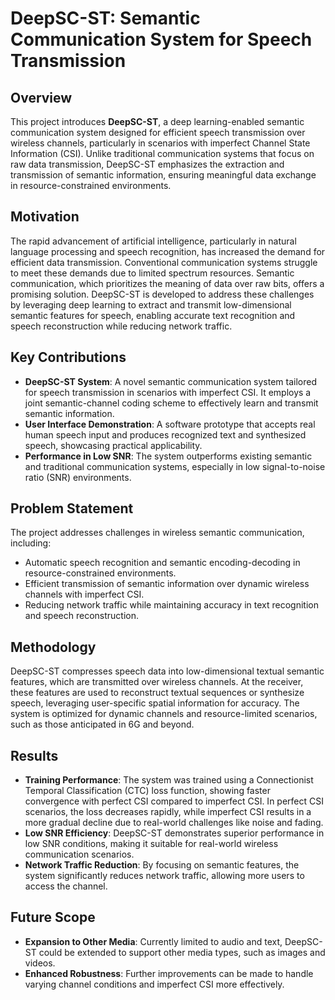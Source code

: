# DeepSC-ST: Semantic Communication System for Speech Transmission

## Overview
This project introduces **DeepSC-ST**, a deep learning-enabled semantic communication system designed for efficient speech transmission over wireless channels, particularly in scenarios with imperfect Channel State Information (CSI). Unlike traditional communication systems that focus on raw data transmission, DeepSC-ST emphasizes the extraction and transmission of semantic information, ensuring meaningful data exchange in resource-constrained environments.

## Motivation
The rapid advancement of artificial intelligence, particularly in natural language processing and speech recognition, has increased the demand for efficient data transmission. Conventional communication systems struggle to meet these demands due to limited spectrum resources. Semantic communication, which prioritizes the meaning of data over raw bits, offers a promising solution. DeepSC-ST is developed to address these challenges by leveraging deep learning to extract and transmit low-dimensional semantic features for speech, enabling accurate text recognition and speech reconstruction while reducing network traffic.

## Key Contributions
- **DeepSC-ST System**: A novel semantic communication system tailored for speech transmission in scenarios with imperfect CSI. It employs a joint semantic-channel coding scheme to effectively learn and transmit semantic information.
- **User Interface Demonstration**: A software prototype that accepts real human speech input and produces recognized text and synthesized speech, showcasing practical applicability.
- **Performance in Low SNR**: The system outperforms existing semantic and traditional communication systems, especially in low signal-to-noise ratio (SNR) environments.

## Problem Statement
The project addresses challenges in wireless semantic communication, including:
- Automatic speech recognition and semantic encoding-decoding in resource-constrained environments.
- Efficient transmission of semantic information over dynamic wireless channels with imperfect CSI.
- Reducing network traffic while maintaining accuracy in text recognition and speech reconstruction.

## Methodology
DeepSC-ST compresses speech data into low-dimensional textual semantic features, which are transmitted over wireless channels. At the receiver, these features are used to reconstruct textual sequences or synthesize speech, leveraging user-specific spatial information for accuracy. The system is optimized for dynamic channels and resource-limited scenarios, such as those anticipated in 6G and beyond.

## Results
- **Training Performance**: The system was trained using a Connectionist Temporal Classification (CTC) loss function, showing faster convergence with perfect CSI compared to imperfect CSI. In perfect CSI scenarios, the loss decreases rapidly, while imperfect CSI results in a more gradual decline due to real-world challenges like noise and fading.
- **Low SNR Efficiency**: DeepSC-ST demonstrates superior performance in low SNR conditions, making it suitable for real-world wireless communication scenarios.
- **Network Traffic Reduction**: By focusing on semantic features, the system significantly reduces network traffic, allowing more users to access the channel.

## Future Scope
- **Expansion to Other Media**: Currently limited to audio and text, DeepSC-ST could be extended to support other media types, such as images and videos.
- **Enhanced Robustness**: Further improvements can be made to handle varying channel conditions and imperfect CSI more effectively.
